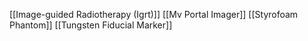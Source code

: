 [[Image-guided Radiotherapy (Igrt)]]
[[Mv Portal Imager]]
[[Styrofoam Phantom]]
[[Tungsten Fiducial Marker]]
